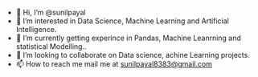 - 👋 Hi, I’m @sunilpayal
- 👀 I’m interested in Data Science, Machine Learning and Artificial Intelligence. 
- 🌱 I’m currently getting experince in Pandas, Machine Leanrning and statistical Modelling..
- 💞️ I’m looking to collaborate on Data science, achine Learning projects. 
- 📫 How to reach me mail me at sunilpayal8383@gmail.com 
<!---
sunilpayal/sunilpayal is a ✨ special ✨ repository because its `README.md` (this file) appears on your GitHub profile.
You can click the Preview link to take a look at your changes.
--->

